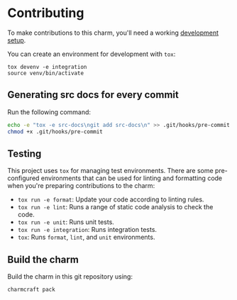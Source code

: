 # Contributing

To make contributions to this charm, you'll need a working [development setup](https://documentation.ubuntu.com/juju/3.6/howto/manage-your-deployment/).

You can create an environment for development with `tox`:

```shell
tox devenv -e integration
source venv/bin/activate
```

## Generating src docs for every commit

Run the following command:

```bash
echo -e "tox -e src-docs\ngit add src-docs\n" >> .git/hooks/pre-commit
chmod +x .git/hooks/pre-commit
```

## Testing

This project uses `tox` for managing test environments. There are some pre-configured environments
that can be used for linting and formatting code when you're preparing contributions to the charm:

- `tox run -e format`: Update your code according to linting rules.
- `tox run -e lint`: Runs a range of static code analysis to check the code.
- `tox run -e unit`: Runs unit tests.
- `tox run -e integration`: Runs integration tests.
- `tox`: Runs `format`, `lint`, and `unit` environments.

## Build the charm

Build the charm in this git repository using:

```shell
charmcraft pack
```

<!-- You may want to include any contribution/style guidelines in this document>
